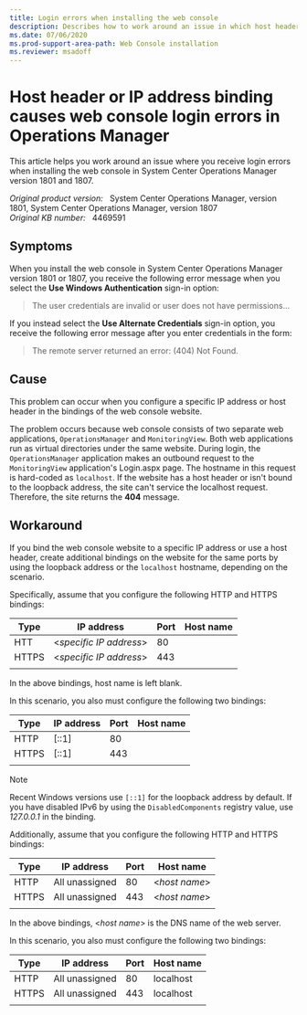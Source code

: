 ```yaml
---
title: Login errors when installing the web console
description: Describes how to work around an issue in which host header or IP address binding causes web console login errors in System Center Operations Manager version 1801 or 1807.
ms.date: 07/06/2020
ms.prod-support-area-path: Web Console installation
ms.reviewer: msadoff
---
```

# Host header or IP address binding causes web console login errors in Operations Manager

This article helps you work around an issue where you receive login errors when installing the web console in System Center Operations Manager version 1801 and 1807.

_Original product version:_ &nbsp; System Center Operations Manager, version 1801, System Center Operations Manager, version 1807  
_Original KB number:_ &nbsp; 4469591

## Symptoms

When you install the web console in System Center Operations Manager version 1801 or 1807, you receive the following error message when you select the **Use Windows Authentication** sign-in option:

> The user credentials are invalid or user does not have permissions...

If you instead select the **Use Alternate Credentials** sign-in option, you receive the following error message after you enter credentials in the form:

> The remote server returned an error: (404) Not Found.

## Cause

This problem can occur when you configure a specific IP address or host header in the bindings of the web console website.

The problem occurs because web console consists of two separate web applications, `OperationsManager` and `MonitoringView`. Both web applications run as virtual directories under the same website. During login, the `OperationsManager` application makes an outbound request to the `MonitoringView` application's Login.aspx page. The hostname in this request is hard-coded as `localhost`. If the website has a host header or isn't bound to the loopback address, the site can't service the localhost request. Therefore, the site returns the **404** message.

## Workaround

If you bind the web console website to a specific IP address or use a host header, create additional bindings on the website for the same ports by using the loopback address or the `localhost` hostname, depending on the scenario.

Specifically, assume that you configure the following HTTP and HTTPS bindings:

|Type|IP address|Port|Host name|
|---|---|---|---|
|HTT|\<*specific IP address*>|80||
|HTTPS|\<*specific IP address*>|443||
||||

In the above bindings, host name is left blank.

In this scenario, you also must configure the following two bindings:

|Type|IP address|Port|Host name|
|---|---|---|---|
|HTTP|[::1]|80||
|HTTPS|[::1]|443||
||||

> [!NOTE]
> Recent Windows versions use `[::1]` for the loopback address by default. If you have disabled IPv6 by using the `DisabledComponents` registry value, use *127.0.0.1* in the binding.

Additionally, assume that you configure the following HTTP and HTTPS bindings:

|Type|IP address|Port|Host name|
|---|---|---|---|
|HTTP|All unassigned|80|\<*host name*>|
|HTTPS|All unassigned|443|\<*host name*>|
||||

In the above bindings, \<*host name*> is the DNS name of the web server.

In this scenario, you also must configure the following two bindings:

|Type|IP address|Port|Host name|
|---|---|---|---|
|HTTP|All unassigned|80|localhost|
|HTTPS|All unassigned|443|localhost|
||||
